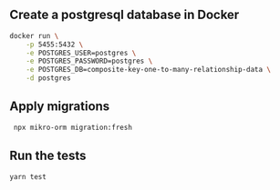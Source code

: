 ## Create a postgresql database in Docker

```sh
docker run \
    -p 5455:5432 \
    -e POSTGRES_USER=postgres \
    -e POSTGRES_PASSWORD=postgres \
    -e POSTGRES_DB=composite-key-one-to-many-relationship-data \
    -d postgres
```

## Apply migrations

```sh
 npx mikro-orm migration:fresh
```

## Run the tests

```sh
yarn test
```

